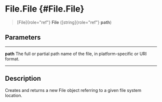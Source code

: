 File.File {#File.File}
=========

> [File]{role="ref"} **File** ([string]{role="ref"} **path**)

Parameters
----------

  ---------- --------------------------------------------------------------
  **path**   The full or partial path name of the file, in
             platform-specific or URI format.
  ---------- --------------------------------------------------------------

Description
-----------

Creates and returns a new File object referring to a given file system
location.
